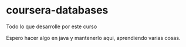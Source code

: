 # coursera-databases
Todo lo que desarrolle por este curso

Espero hacer algo en java y mantenerlo aqui, aprendiendo varias cosas.
